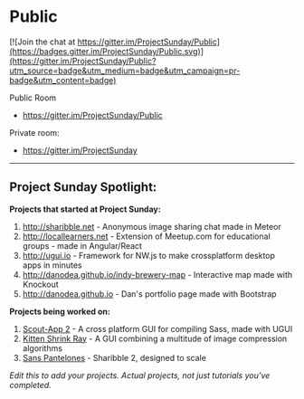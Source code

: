 # Public

[![Join the chat at https://gitter.im/ProjectSunday/Public](https://badges.gitter.im/ProjectSunday/Public.svg)](https://gitter.im/ProjectSunday/Public?utm_source=badge&utm_medium=badge&utm_campaign=pr-badge&utm_content=badge)

Public Room

* https://gitter.im/ProjectSunday/Public

Private room:

* https://gitter.im/ProjectSunday

* * *

## Project Sunday Spotlight:

**Projects that started at Project Sunday:**

1. http://sharibble.net - Anonymous image sharing chat made in Meteor
2. http://locallearners.net - Extension of Meetup.com for educational groups - made in Angular/React
3. http://ugui.io - Framework for NW.js to make crossplatform desktop apps in minutes
4. http://danodea.github.io/indy-brewery-map - Interactive map made with Knockout
5. http://danodea.github.io - Dan's portfolio page made with Bootstrap

**Projects being worked on:**

1. [Scout-App 2](https://github.com/TheJaredWilcurt/scout-app) - A cross platform GUI for compiling Sass, made with UGUI
2. [Kitten Shrink Ray](https://github.com/TheJaredWilcurt/KittenShrinkRay) - A GUI combining a multitude of image compression algorithms
3. [Sans Pantelones](https://github.com/hai5nguy/sanspantalones) - Sharibble 2, designed to scale

*Edit this to add your projects. Actual projects, not just tutorials you've completed.*
